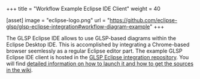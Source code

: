 +++
title = "Workflow Example Eclipse IDE Client"
weight = 40

[asset]
  image = "eclipse-logo.png"
  url = "https://github.com/eclipse-glsp/glsp-eclipse-integration#workflow-diagram-example"
+++

The GLSP Eclipse IDE allows to use GLSP-based diagrams within the Eclipse Desktop IDE. This is accomplished by integrating a Chrome-based browser seemlessly as a regular Eclipse editor part.
The example GLSP Eclipse IDE client is hosted in the [GLSP Eclipse integration repository](https://github.com/eclipse-glsp/glsp-eclipse-integration). You will find [detailed information on how to launch it and how to get the sources in the wiki](https://github.com/eclipse-glsp/glsp-eclipse-integration#workflow-diagram-example).
